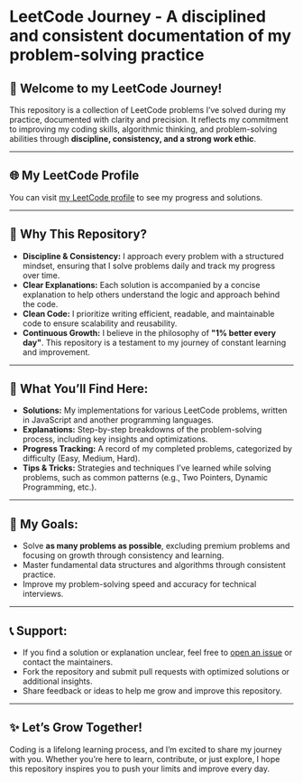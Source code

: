 # LeetCode Journey - A disciplined and consistent documentation of my problem-solving practice

## 🌟 Welcome to my LeetCode Journey!

This repository is a collection of LeetCode problems I’ve solved during my practice, documented with clarity and precision. It reflects my commitment to improving my coding skills, algorithmic thinking, and problem-solving abilities through **discipline, consistency, and a strong work ethic**.

---

## 🌐 My LeetCode Profile

You can visit [my LeetCode profile](https://leetcode.com/u/bagusvalentino) to see my progress and solutions.

---

## 🎯 Why This Repository?

- **Discipline & Consistency:** I approach every problem with a structured mindset, ensuring that I solve problems daily and track my progress over time.
- **Clear Explanations:** Each solution is accompanied by a concise explanation to help others understand the logic and approach behind the code.
- **Clean Code:** I prioritize writing efficient, readable, and maintainable code to ensure scalability and reusability.
- **Continuous Growth:** I believe in the philosophy of **"1% better every day"**. This repository is a testament to my journey of constant learning and improvement.

---

## 🌱 What You’ll Find Here:

- **Solutions:** My implementations for various LeetCode problems, written in JavaScript and another programming languages.
- **Explanations:** Step-by-step breakdowns of the problem-solving process, including key insights and optimizations.
- **Progress Tracking:** A record of my completed problems, categorized by difficulty (Easy, Medium, Hard).
- **Tips & Tricks:** Strategies and techniques I’ve learned while solving problems, such as common patterns (e.g., Two Pointers, Dynamic Programming, etc.).

---

## 🚀 My Goals:

- Solve **as many problems as possible**, excluding premium problems and focusing on growth through consistency and learning.
- Master fundamental data structures and algorithms through consistent practice.
- Improve my problem-solving speed and accuracy for technical interviews.

---

## 📞 Support:

- If you find a solution or explanation unclear, feel free to [open an issue](https://github.com/bagusvalentinoo/leetcode-journey/issues) or contact the maintainers.
- Fork the repository and submit pull requests with optimized solutions or additional insights.
- Share feedback or ideas to help me grow and improve this repository.

---

## ✨ Let’s Grow Together!

Coding is a lifelong learning process, and I’m excited to share my journey with you. Whether you’re here to learn, contribute, or just explore, I hope this repository inspires you to push your limits and improve every day.
